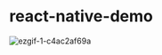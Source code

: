 # react-native-demo
![ezgif-1-c4ac2af69a](https://github.com/mdelpape/react-native-demo/assets/111204640/9b0a66b5-deeb-4677-ab29-4c57a816859c)


